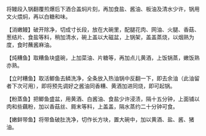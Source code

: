 将鳗段入锅翻覆煎爆后下酒合盖焖片刻，再加食盐、酱油、板油及清水少许，锅用文火煨焖，再以白糖和味。

【消嫩鳗】破开除净，切成寸长段，放在大碗里，配腿花肉、网油、火腿、香菇、葱结片、食盐等料，稍加清水，碗上盖以大磁盆，上锅架，盖盖蒸烧，以烟熟为度，食时蘸酱麻油。

【炖糟鱼】取糟鱼块盛碗，上加菜油、片糖等，再加点儿黄酒，上饭锅蒸，嫩饭熟亦熟。

【立时糟鱼】取活鲫鱼去鳞洗净，全条放入热油锅中反翻一下，即去余油（此油留者下次可用），即将预先调好之酱油同香糟、黄酒加进同烧，即可起锅。

【粉蒸鱼】把鲫鱼盛盆，用黄酒、白酱油、食盐少许浸渍，隔十五分钟，上面铺以肉和些藕粉，加以香菇丝、屑末等料，上盖盖，隔水蒸约二十分钟可食。

【嫩鲜带鱼】将带鱼破肚洗净，切作长方块，置大碗中，加以黄酒、盐、酱、猪油。